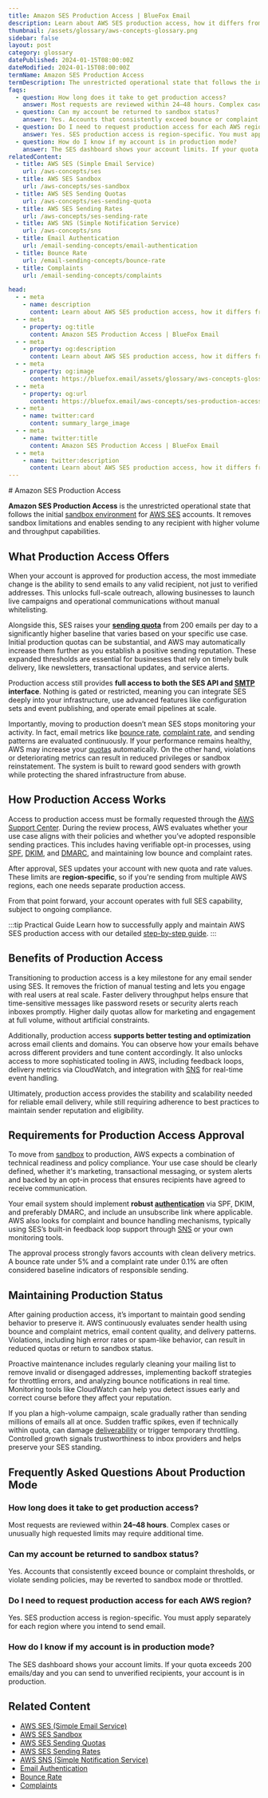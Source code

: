 ```yaml
---
title: Amazon SES Production Access | BlueFox Email
description: Learn about AWS SES production access, how it differs from sandbox mode, requirements for gaining production access, and best practices for maintaining production status.
thumbnail: /assets/glossary/aws-concepts-glossary.png
sidebar: false
layout: post
category: glossary
datePublished: 2024-01-15T08:00:00Z
dateModified: 2024-01-15T08:00:00Z
termName: Amazon SES Production Access
termDescription: The unrestricted operational state that follows the initial sandbox environment for AWS SES accounts, removing sandbox limitations and enabling sending to any recipient with higher volume and throughput capabilities.
faqs:
  - question: How long does it take to get production access?
    answer: Most requests are reviewed within 24–48 hours. Complex cases or unusually high requested limits may require additional time.
  - question: Can my account be returned to sandbox status?
    answer: Yes. Accounts that consistently exceed bounce or complaint thresholds, or violate sending policies, may be reverted to sandbox mode or throttled.
  - question: Do I need to request production access for each AWS region?
    answer: Yes. SES production access is region-specific. You must apply separately for each region where you intend to send email.
  - question: How do I know if my account is in production mode?
    answer: The SES dashboard shows your account limits. If your quota exceeds 200 emails/day and you can send to unverified recipients, your account is in production.
relatedContent:
  - title: AWS SES (Simple Email Service)
    url: /aws-concepts/ses
  - title: AWS SES Sandbox
    url: /aws-concepts/ses-sandbox
  - title: AWS SES Sending Quotas
    url: /aws-concepts/ses-sending-quota
  - title: AWS SES Sending Rates
    url: /aws-concepts/ses-sending-rate
  - title: AWS SNS (Simple Notification Service)
    url: /aws-concepts/sns
  - title: Email Authentication
    url: /email-sending-concepts/email-authentication
  - title: Bounce Rate
    url: /email-sending-concepts/bounce-rate
  - title: Complaints
    url: /email-sending-concepts/complaints

head:
  - - meta
    - name: description
      content: Learn about AWS SES production access, how it differs from sandbox mode, requirements for gaining production access, and best practices for maintaining production status.
  - - meta
    - property: og:title
      content: Amazon SES Production Access | BlueFox Email
  - - meta
    - property: og:description
      content: Learn about AWS SES production access, how it differs from sandbox mode, requirements for gaining production access, and best practices for maintaining production status.
  - - meta
    - property: og:image
      content: https://bluefox.email/assets/glossary/aws-concepts-glossary.png
  - - meta
    - property: og:url
      content: https://bluefox.email/aws-concepts/ses-production-access
  - - meta
    - name: twitter:card
      content: summary_large_image
  - - meta
    - name: twitter:title
      content: Amazon SES Production Access | BlueFox Email
  - - meta
    - name: twitter:description
      content: Learn about AWS SES production access, how it differs from sandbox mode, requirements for gaining production access, and best practices for maintaining production status.
---
```

<GlossaryNavigation/>
# Amazon SES Production Access

**Amazon SES Production Access** is the unrestricted operational state that follows the initial [sandbox environment](/aws-concepts/ses-sandbox) for [AWS SES](/aws-concepts/ses.md) accounts. It removes sandbox limitations and enables sending to any recipient with higher volume and throughput capabilities.

## What Production Access Offers

When your account is approved for production access, the most immediate change is the ability to send emails to any valid recipient, not just to verified addresses. This unlocks full-scale outreach, allowing businesses to launch live campaigns and operational communications without manual whitelisting.

Alongside this, SES raises your **[sending quota](/aws-concepts/ses-sending-quota.md)** from 200 emails per day to a significantly higher baseline that varies based on your specific use case. Initial production quotas can be substantial, and AWS may automatically increase them further as you establish a positive sending reputation. These expanded thresholds are essential for businesses that rely on timely bulk delivery, like newsletters, transactional updates, and service alerts.

Production access still provides **full access to both the SES API and [SMTP](/email-sending-concepts/smtp.md) interface**. Nothing is gated or restricted, meaning you can integrate SES deeply into your infrastructure, use advanced features like configuration sets and event publishing, and operate email pipelines at scale.

Importantly, moving to production doesn’t mean SES stops monitoring your activity. In fact, email metrics like [bounce rate](/email-sending-concepts/bounce-rate.md), [complaint rate](/email-sending-concepts/complaints.md), and sending patterns are evaluated continuously. If your performance remains healthy, AWS may increase your [quotas](/aws-concepts/ses-sending-quota.md) automatically. On the other hand, violations or deteriorating metrics can result in reduced privileges or sandbox reinstatement. The system is built to reward good senders with growth while protecting the shared infrastructure from abuse.

## How Production Access Works

Access to production access must be formally requested through the [AWS Support Center](https://docs.aws.amazon.com/ses/latest/dg/request-production-access.html). During the review process, AWS evaluates whether your use case aligns with their policies and whether you’ve adopted responsible sending practices. This includes having verifiable opt-in processes, using [SPF](/email-sending-concepts/spf), [DKIM](/email-sending-concepts/dkim), and [DMARC](/email-sending-concepts/dmarc), and maintaining low bounce and complaint rates.

After approval, SES updates your account with new quota and rate values. These limits are **region-specific**, so if you're sending from multiple AWS regions, each one needs separate production access.

From that point forward, your account operates with full SES capability, subject to ongoing compliance.

:::tip Practical Guide
Learn how to successfully apply and maintain AWS SES production access with our detailed [step-by-step guide](/posts/how-to-get-and-maintain-production-access-to-amazon-ses).
:::

## Benefits of Production Access

Transitioning to production access is a key milestone for any email sender using SES. It removes the friction of manual testing and lets you engage with real users at real scale. Faster delivery throughput helps ensure that time-sensitive messages like password resets or security alerts reach inboxes promptly. Higher daily quotas allow for marketing and engagement at full volume, without artificial constraints.

Additionally, production access **supports better testing and optimization** across email clients and domains. You can observe how your emails behave across different providers and tune content accordingly. It also unlocks access to more sophisticated tooling in AWS, including feedback loops, delivery metrics via CloudWatch, and integration with [SNS](/aws-concepts/sns) for real-time event handling.

Ultimately, production access provides the stability and scalability needed for reliable email delivery, while still requiring adherence to best practices to maintain sender reputation and eligibility.

## Requirements for Production Access Approval

To move from [sandbox](/aws-concepts/ses-sandbox) to production, AWS expects a combination of technical readiness and policy compliance. Your use case should be clearly defined, whether it's marketing, transactional messaging, or system alerts and backed by an opt-in process that ensures recipients have agreed to receive communication.

Your email system should implement **robust [authentication](/email-sending-concepts/email-authentication.md)** via SPF, DKIM, and preferably DMARC, and include an unsubscribe link where applicable. AWS also looks for complaint and bounce handling mechanisms, typically using SES’s built-in feedback loop support through [SNS](/aws-concepts/sns) or your own monitoring tools.

The approval process strongly favors accounts with clean delivery metrics. A bounce rate under 5% and a complaint rate under 0.1% are often considered baseline indicators of responsible sending.

## Maintaining Production Status

After gaining production access, it’s important to maintain good sending behavior to preserve it. AWS continuously evaluates sender health using bounce and complaint metrics, email content quality, and delivery patterns. Violations, including high error rates or spam-like behavior, can result in reduced quotas or return to sandbox status.

Proactive maintenance includes regularly cleaning your mailing list to remove invalid or disengaged addresses, implementing backoff strategies for throttling errors, and analyzing bounce notifications in real time. Monitoring tools like CloudWatch can help you detect issues early and correct course before they affect your reputation.

If you plan a high-volume campaign, scale gradually rather than sending millions of emails all at once. Sudden traffic spikes, even if technically within quota, can damage [deliverability](/email-sending-concepts/deliverability) or trigger temporary throttling. Controlled growth signals trustworthiness to inbox providers and helps preserve your SES standing.

## Frequently Asked Questions About Production Mode

### How long does it take to get production access?

Most requests are reviewed within **24–48 hours**. Complex cases or unusually high requested limits may require additional time.

### Can my account be returned to sandbox status?

Yes. Accounts that consistently exceed bounce or complaint thresholds, or violate sending policies, may be reverted to sandbox mode or throttled.

### Do I need to request production access for each AWS region?

Yes. SES production access is region-specific. You must apply separately for each region where you intend to send email.

### How do I know if my account is in production mode?

The SES dashboard shows your account limits. If your quota exceeds 200 emails/day and you can send to unverified recipients, your account is in production.

## Related Content

- [AWS SES (Simple Email Service)](/aws-concepts/ses)
- [AWS SES Sandbox](/aws-concepts/ses-sandbox)
- [AWS SES Sending Quotas](/aws-concepts/ses-sending-quota)
- [AWS SES Sending Rates](/aws-concepts/ses-sending-rate)
- [AWS SNS (Simple Notification Service)](/aws-concepts/sns)
- [Email Authentication](/email-sending-concepts/email-authentication)
- [Bounce Rate](/email-sending-concepts/bounce-rate)
- [Complaints](/email-sending-concepts/complaints)

<GlossaryCTA />
